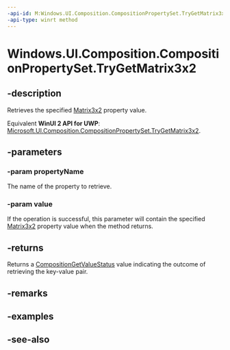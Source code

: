 ```yaml
---
-api-id: M:Windows.UI.Composition.CompositionPropertySet.TryGetMatrix3x2(System.String,Windows.Foundation.Numerics.Matrix3x2@)
-api-type: winrt method
---
```


<!-- Method syntax
public Windows.UI.Composition.CompositionGetValueStatus TryGetMatrix3x2(System.String propertyName, Windows.Foundation.Numerics.Matrix3x2 value)
-->

# Windows.UI.Composition.CompositionPropertySet.TryGetMatrix3x2

## -description
Retrieves the specified [Matrix3x2](../windows.foundation.numerics/matrix3x2.md) property value.

Equivalent **WinUI 2 API for UWP**: [Microsoft.UI.Composition.CompositionPropertySet.TryGetMatrix3x2](/windows/winui/api/microsoft.ui.composition.compositionpropertyset.trygetmatrix3x2).

## -parameters
### -param propertyName
The name of the property to retrieve.

### -param value
If the operation is successful, this parameter will contain the specified [Matrix3x2](../windows.foundation.numerics/matrix3x2.md) property value when the method returns.

## -returns
Returns a [CompositionGetValueStatus](compositiongetvaluestatus.md) value indicating the outcome of retrieving the key-value pair.

## -remarks

## -examples

## -see-also

